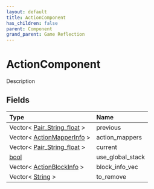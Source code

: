 ```yaml
---
layout: default
title: ActionComponent
has_children: false
parent: Component
grand_parent: Game Reflection
---
```

# ActionComponent
Description 

## Fields
| Type | Name |
|:-------------|:--------------|
| Vector< [Pair_String_float](/game-reflection/classes/pair__string_float.md) > | previous |
| Vector< [ActionMapperInfo](/game-reflection/classes/action_mapper_info.md) > | action_mappers |
| Vector< [Pair_String_float](/game-reflection/classes/pair__string_float.md) > | current |
| [bool](/game-reflection/components/bool.md) | use_global_stack |
| Vector< [ActionBlockInfo](/game-reflection/classes/action_block_info.md) > | block_info_vec |
| Vector< [String](/game-reflection/components/string.md) > | to_remove |
